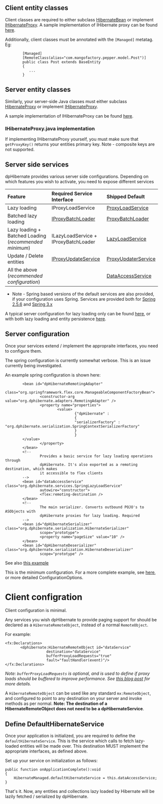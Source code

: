 ## Client entity classes ##
Client classes are required to either subclass [HibernateBean](http://code.google.com/p/dphibernate/source/browse/branches/2.0/flexLibrary/flex-src/org/dphibernate/core/HibernateBean.as) or implement [IHibernateProxy](http://code.google.com/p/dphibernate/source/browse/branches/2.0/flexLibrary/flex-src/org/dphibernate/core/IHibernateProxy.as).  A sample implementation of IHibernate proxy can be found [here](http://code.google.com/p/dphibernate/source/browse/trunk/samples/lazyLoadingWithSpring/flex/src/com/mangofactory/pepper/model/BaseEntity.as).

Additionally, client classes must be annotated with the `[Managed]` metatag.  Eg:

```
        [Managed]
        [RemoteClass(alias="com.mangofactory.pepper.model.Post")]
        public class Post extends BaseEntity
        {
           ...
        }
```

## Server entity classes ##
Similarly, your server-side Java classes must either subclass [HibernateProxy](http://code.google.com/p/dphibernate/source/browse/branches/2.0/server-adapter/src/org/dphibernate/core/HibernateProxy.java) or implement [IHibernateProxy](http://code.google.com/p/dphibernate/source/browse/branches/2.0/server-adapter/src/org/dphibernate/core/IHibernateProxy.java).

A sample implementation of IHibernateProxy can be found [here](http://code.google.com/p/dphibernate/source/browse/trunk/samples/lazyLoadingWithSpring/java/src/com/mangofactory/pepper/model/BaseEntity.java).

### IHibernateProxy.java implementation ###
If implementing IHibernateProxy yourself, you must make sure that `getProxyKey()` returns your entities primary key.  Note - composite keys are not supported.

## Server side services ##
dpHibernate provides various server side configurations.  Depending on which features you wish to activate, you need to expose different services

| **Feature** | **Required Service Interface** | **Shipped Default** |
|:------------|:-------------------------------|:--------------------|
|Lazy loading|IProxyLoadService|[ProxyLoadService](http://code.google.com/p/dphibernate/source/browse/branches/2.0/server-adapter/src/org/dphibernate/services/ProxyLoadService.java)|
|Batched lazy loading|[IProxyBatchLoader](http://code.google.com/p/dphibernate/source/browse/branches/2.0/server-adapter/src/org/dphibernate/services/IProxyBatchLoader.java)|[ProxyBatchLoader](http://code.google.com/p/dphibernate/source/browse/branches/2.0/server-adapter/src/org/dphibernate/services/ProxyBatchLoader.java)|
|Lazy loading + Batched Loading (_recommended minimum_)|ILazyLoadService + IProxyBatchLoader|[LazyLoadService](http://code.google.com/p/dphibernate/source/browse/branches/2.0/server-adapter/src/org/dphibernate/services/LazyLoadService.java)|
|Update / Delete entities|[IProxyUpdateService](http://code.google.com/p/dphibernate/source/browse/branches/2.0/server-adapter/src/org/dphibernate/services/IProxyUpdateService.java)|[ProxyUpdaterService](http://code.google.com/p/dphibernate/source/browse/branches/2.0/server-adapter/src/org/dphibernate/services/ProxyUpdaterService.java)|
|All the above (_recommended configuration_)|  |[DataAccessService](http://code.google.com/p/dphibernate/source/browse/branches/2.0/server-adapter/src/org/dphibernate/services/DataAccessService.java)|

  * Note - Spring based versions of the default services are also provided, if your configuration uses Spring.  Services are provided both for [Spring 2.5.6](http://code.google.com/p/dphibernate/source/browse/branches/2.0/#2.0%2Fspring-extensions-2.5.6%2Fsrc%2Forg%2Fdphibernate%2Fservices) and [Spring 3.x](http://code.google.com/p/dphibernate/source/browse/branches/2.0/#2.0%2Fspring-extensions-3.0%2Fsrc%2Forg%2Fdphibernate%2Fservices)

A typical server configuration for lazy loading only can be found [here](http://code.google.com/p/dphibernate/source/browse/#svn%2Ftrunk%2Fsamples%2FlazyLoadingWithSpring), or with both lazy loading and entity persistence [here](http://code.google.com/p/lazyoverflow/).

## Server configuration ##
Once your services extend / implement the appropraite interfaces, you need to configure them.

The spring configuration is currently somewhat verbose.  This is an issue currently being investigated.

An example spring configuration is shown here:

```
        <bean id="dpHibernateRemotingAdapter"
                class="org.springframework.flex.core.ManageableComponentFactoryBean">
                <constructor-arg value="org.dphibernate.adapters.RemotingAdapter" />
                <property name="properties">
                        <value>
                                {"dpHibernate" :
                                {
                                "serializerFactory" : "org.dphibernate.serialization.SpringContextSerializerFactory"
                                }
                                }
        </value>
                </property>
        </bean>
        <!--
                Provides a basic service for lazy loading operations through
                dpHibernate. It's also exported as a remoting destination, which makes
                it accessible to flex clients
        -->
        <bean id="dataAccessService" class="org.dphibernate.services.SpringLazyLoadService"
                autowire="constructor">
                <flex:remoting-destination />
        </bean>
        <!--
                The main serializer. Converts outbound POJO's to ASObjects with
                dpHibernate proxies for lazy loading. Required
        -->
        <bean id="dpHibernateSerializer" class="org.dphibernate.serialization.HibernateSerializer"
                scope="prototype">
                <property name="pageSize" value="10" />
        </bean>
        <bean id="dpHibernateDeserializer" class="org.dphibernate.serialization.HibernateDeserializer"
                scope="prototype" />

```

See also [this example](http://code.google.com/p/dphibernate/source/browse/trunk/samples/lazyLoadingWithSpring/WebContent/WEB-INF/flexContext.xml)

This is the minimum configuration.  For a more complete example, see [here](http://code.google.com/p/lazyoverflow/source/browse/trunk/WebContent/WEB-INF/dpHibernateContext.xml), or more detailed ConfigurationOptions.

# Client configration #

Client configuration is minimal.

Any services you wish dpHibernate to provide paging support for should be declared as a `HibernateRemoteObject`, instead of a normal `RemoteObject`.

For example:

```
<fx:Declarations>
       <dphibernate:HibernateRemoteObject id="dataService"
                   destination="dataService"
                   bufferProxyLoadRequests="true"
                   fault="faultHandler(event)"/>
</fx:Declarations>
```
_Note: `bufferProxyLoadRequests` is optional, and is used to define if proxy loads should be buffered to improve performance.  See [this blog post](http://martypitt.wordpress.com/2010/07/07/batch-loading-proxies-in-dphibernate/) for more details._

A `HibernateRemoteObject` can be used like any standard `mx:RemoteObject`, and configured to point to any destination on your server and invoke methods as per normal.  **Note: The destination of a HibernateRemoteObject does not need to be a dpHibernateService**.

## Define DefaultHibernateService ##
Once your application is initialized, you are required to define the `defaultHibernateService`.  This is the service which calls to fetch lazy-loaded entities will be made over.  This destination MUST implement the appropriate interfaces, as defined above.

Set up your service on initialization as follows:

```
public function onApplicationComplete():void
{
	HibernateManaged.defaultHibernateService = this.dataAccessService;
}
```

That's it.  Now, any entities and collections lazy loaded by Hibernate will be lazily fetched / serialized by dpHibernate.